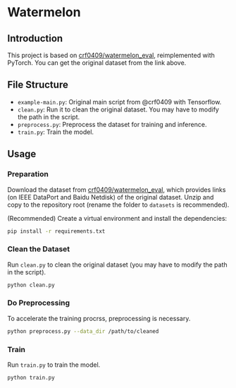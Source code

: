 # Watermelon

## Introduction

This project is based on [crf0409/watermelon_eval](https://github.com/crf0409/watermelon_eval), reimplemented with PyTorch. You can get the original dataset from the link above.

## File Structure

- `example-main.py`: Original main script from @crf0409 with Tensorflow.
- `clean.py`: Run it to clean the original dataset. You may have to modify the path in the script.
- `preprocess.py`: Preprocess the dataset for training and inference.
- `train.py`: Train the model.

## Usage

### Preparation

Download the dataset from [crf0409/watermelon_eval](https://github.com/crf0409/watermelon_eval), which provides links (on IEEE DataPort and Baidu Netdisk) of the original dataset. Unzip and copy to the repository root (rename the folder to `datasets` is recommended).

(Recommended) Create a virtual environment and install the dependencies:

```bash
pip install -r requirements.txt
```

### Clean the Dataset

Run `clean.py` to clean the original dataset (you may have to modify the path in the script).

```bash
python clean.py
```

### Do Preprocessing

To accelerate the training procrss, preprocessing is necessary.

```bash
python preprocess.py --data_dir /path/to/cleaned
```

### Train

Run `train.py` to train the model.

```bash
python train.py
```

